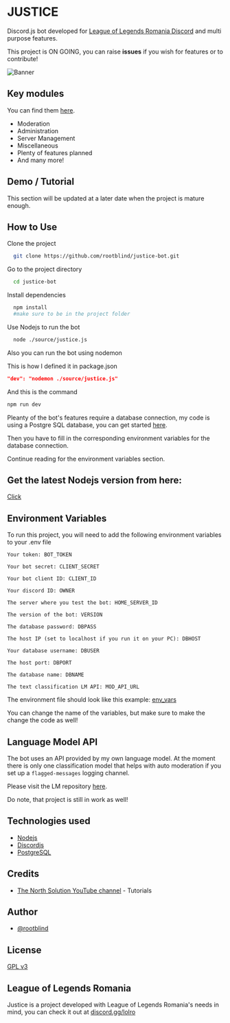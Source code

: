 
# JUSTICE

 
 Discord.js bot developed for [League of Legends Romania Discord](https://discord.com/invite/lolro) and multi purpose features.
 
 This project is ON GOING, you can raise **issues** if you wish for features or to contribute!


![Banner](https://i.ibb.co/FWShYyQ/Ephoto360-com-16587092ed1a60.jpg)

## Key modules

You can find them [here](https://github.com/rootblind/justice-bot/tree/main/Commands).

- Moderation
- Administration
- Server Management
- Miscellaneous
- Plenty of features planned
- And many more!

## Demo / Tutorial
This section will be updated at a later date when the project is mature enough.

## How to Use

Clone the project

```bash
  git clone https://github.com/rootblind/justice-bot.git
```

Go to the project directory

```bash
  cd justice-bot
```

Install dependencies

```bash
  npm install
  #make sure to be in the project folder
```

Use Nodejs to run the bot

```bash
  node ./source/justice.js
```

Also you can run the bot using nodemon

This is how I defined it in package.json
```json
"dev": "nodemon ./source/justice.js"
```
And this is the command
```bash
npm run dev
```

Pleanty of the bot's features require a database connection, my code is using a Postgre SQL database, you can get started [here](https://www.youtube.com/watch?v=SpfIwlAYaKk).

Then you have to fill in the corresponding environment variables for the database connection.

Continue reading for the environment variables section.

## Get the latest Nodejs version from here:
[Click](https://nodejs.org/en/)


    
## Environment Variables

To run this project, you will need to add the following environment variables to your .env file



`Your token: BOT_TOKEN`

`Your bot secret: CLIENT_SECRET`

`Your bot client ID: CLIENT_ID`

`Your discord ID: OWNER`

`The server where you test the bot: HOME_SERVER_ID`

`The version of the bot: VERSION`

`The database password: DBPASS`

`The host IP (set to localhost if you run it on your PC): DBHOST`

`Your database username: DBUSER`

`The host port: DBPORT`

`The database name: DBNAME`

`The text classification LM API: MOD_API_URL`

The environment file should look like this example: [env_vars](https://github.com/rootblind/justice-bot/blob/main/env_vars.txt)

You can change the name of the variables, but make sure to make the change the code as well!

## Language Model API

The bot uses an API provided by my own language model. At the moment there is only one classification model that helps with auto moderation if you set up a `flagged-messages` logging channel.

Please visit the LM repository [here](https://github.com/rootblind/opjustice-lm).

Do note, that project is still in work as well!

## Technologies used
 - [Nodejs](https://nodejs.org/en/)
 - [Discordjs](https://discordjs.guide/#before-you-begin)
 - [PostgreSQL](https://www.postgresql.org/)
## Credits
- [The North Solution YouTube channel](https://www.youtube.com/@thenorthsolution) - Tutorials


## Author

- [@rootblind](https://www.github.com/rootblind)


## License

[GPL v3](https://github.com/rootblind/justice-bot/blob/main/LICENSE)


## League of Legends Romania
Justice is a project developed with League of Legends Romania's needs in mind, you can check it out at [discord.gg/lolro](https://discord.com/invite/lolro)
